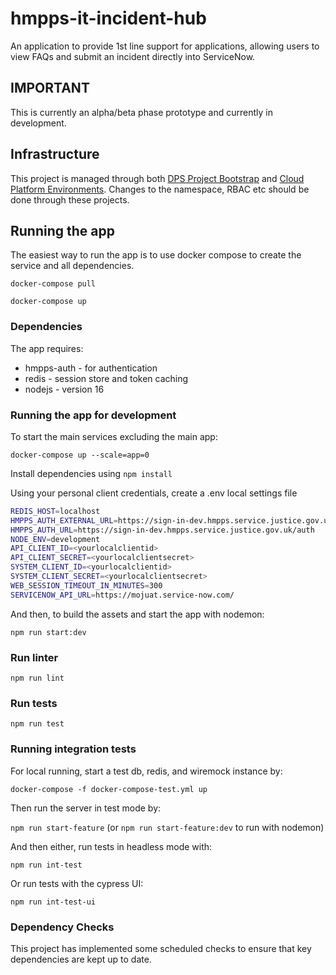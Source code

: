 # hmpps-it-incident-hub
An application to provide 1st line support for applications, allowing users to view FAQs and submit an incident directly into ServiceNow.

## IMPORTANT
This is currently an alpha/beta phase prototype and currently in development.

## Infrastructure

This project is managed through both [DPS Project Bootstrap](https://github.com/ministryofjustice/dps-project-bootstrap) and [Cloud Platform Environments](https://github.com/ministryofjustice/cloud-platform-environments). Changes to the namespace, RBAC etc should be done through these projects.

## Running the app
The easiest way to run the app is to use docker compose to create the service and all dependencies. 

`docker-compose pull`

`docker-compose up`

### Dependencies
The app requires: 
* hmpps-auth - for authentication
* redis - session store and token caching
* nodejs - version 16

### Running the app for development

To start the main services excluding the main app: 

`docker-compose up --scale=app=0`

Install dependencies using `npm install`

Using your personal client credentials, create a .env local settings file

```bash
REDIS_HOST=localhost
HMPPS_AUTH_EXTERNAL_URL=https://sign-in-dev.hmpps.service.justice.gov.uk/auth
HMPPS_AUTH_URL=https://sign-in-dev.hmpps.service.justice.gov.uk/auth
NODE_ENV=development
API_CLIENT_ID=<yourlocalclientid>
API_CLIENT_SECRET=<yourlocalclientsecret>
SYSTEM_CLIENT_ID=<yourlocalclientid>
SYSTEM_CLIENT_SECRET=<yourlocalclientsecret>
WEB_SESSION_TIMEOUT_IN_MINUTES=300
SERVICENOW_API_URL=https://mojuat.service-now.com/
```

And then, to build the assets and start the app with nodemon:

`npm run start:dev`

### Run linter

`npm run lint`

### Run tests

`npm run test`

### Running integration tests

For local running, start a test db, redis, and wiremock instance by:

`docker-compose -f docker-compose-test.yml up`

Then run the server in test mode by:

`npm run start-feature` (or `npm run start-feature:dev` to run with nodemon)

And then either, run tests in headless mode with:

`npm run int-test`
 
Or run tests with the cypress UI:

`npm run int-test-ui`


### Dependency Checks

This project has implemented some scheduled checks to ensure that key dependencies are kept up to date.
